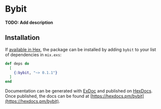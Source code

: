# Bybit

**TODO: Add description**

## Installation

If [available in Hex](https://hex.pm/docs/publish), the package can be installed
by adding `bybit` to your list of dependencies in `mix.exs`:

```elixir
def deps do
  [
    {:bybit, "~> 0.1.1"}
  ]
end
```

Documentation can be generated with [ExDoc](https://github.com/elixir-lang/ex_doc)
and published on [HexDocs](https://hexdocs.pm). Once published, the docs can
be found at [https://hexdocs.pm/bybit](https://hexdocs.pm/bybit).
